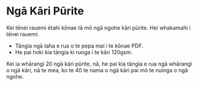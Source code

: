 # Ngā Kāri Pūrite

Kei tēnei rauemi ētahi kōnae tā mō ngā ngohe kāri pūrite. Hei whakamahi i tēnei rauemi:

- Tāngia ngā taha e rua o te pepa mai i te kōnae PDF.
- He pai hoki kia tāngia ki runga i te kāri 120gsm.

Kei ia whārangi 20 ngā kāri pūrite, nā, he pai kia tāngia e rua ngā whārangi o ngā kāri, nā te mea, ko te 40 te nama o ngā kāri pai mō te nuinga o ngā ngohe.